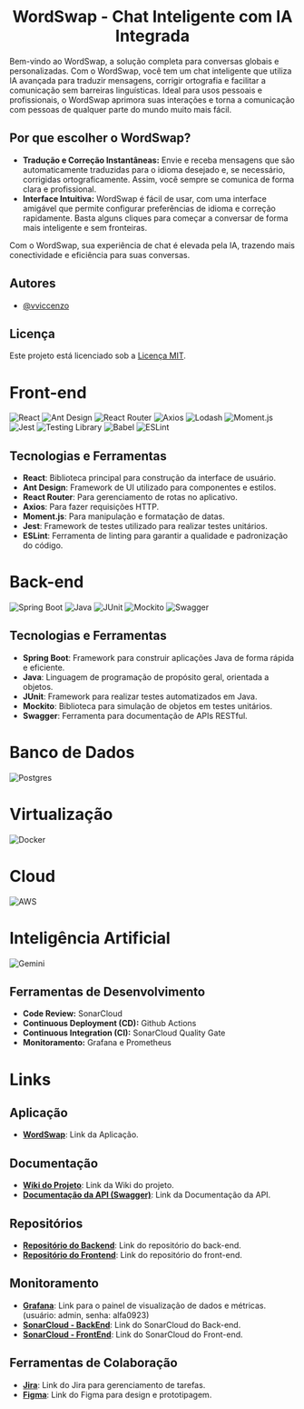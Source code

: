 <h1 style="text-align:center">WordSwap - Chat Inteligente com IA Integrada</h1>

Bem-vindo ao WordSwap, a solução completa para conversas globais e personalizadas. Com o WordSwap, você tem um chat inteligente que utiliza IA avançada para traduzir mensagens, corrigir ortografia e facilitar a comunicação sem barreiras linguísticas. Ideal para usos pessoais e profissionais, o WordSwap aprimora suas interações e torna a comunicação com pessoas de qualquer parte do mundo muito mais fácil.

## Por que escolher o WordSwap?
* **Tradução e Correção Instantâneas:** Envie e receba mensagens que são automaticamente traduzidas para o idioma desejado e, se necessário, corrigidas ortograficamente. Assim, você sempre se comunica de forma clara e profissional.
* **Interface Intuitiva:** WordSwap é fácil de usar, com uma interface amigável que permite configurar preferências de idioma e correção rapidamente. Basta alguns cliques para começar a conversar de forma mais inteligente e sem fronteiras.

Com o WordSwap, sua experiência de chat é elevada pela IA, trazendo mais conectividade e eficiência para suas conversas.


## Autores

- [@vviccenzo](https://github.com/vviccenzo)

## Licença

Este projeto está licenciado sob a [Licença MIT](LICENSE).


# Front-end
<div>
  <span>
    <img src="https://img.shields.io/badge/react-%2320232a.svg?style=for-the-badge&logo=react&logoColor=%2361DAFB" alt="React" />
  </span>
  <span>
    <img src="https://img.shields.io/badge/antdesign-%23017033.svg?style=for-the-badge&logo=antdesign&logoColor=white" alt="Ant Design" />
  </span>
  <span>
    <img src="https://img.shields.io/badge/reactrouter-%EA594B.svg?style=for-the-badge&logo=reactrouter&logoColor=white" alt="React Router" />
  </span>
  <span>
    <img src="https://img.shields.io/badge/axios-%23061DAFB.svg?style=for-the-badge&logo=axios&logoColor=white" alt="Axios" />
  </span>
  <span>
    <img src="https://img.shields.io/badge/lodash-%2349A878.svg?style=for-the-badge&logo=lodash&logoColor=white" alt="Lodash" />
  </span>
  <span>
    <img src="https://img.shields.io/badge/moment.js-%2348C9B0.svg?style=for-the-badge&logo=momentdotjs&logoColor=white" alt="Moment.js" />
  </span>
  <span>
    <img src="https://img.shields.io/badge/jest-%23C21325.svg?style=for-the-badge&logo=jest&logoColor=white" alt="Jest" />
  </span>
  <span>
    <img src="https://img.shields.io/badge/testing%20library-%E03B24.svg?style=for-the-badge&logo=testinglibrary&logoColor=white" alt="Testing Library" />
  </span>
  <span>
    <img src="https://img.shields.io/badge/babel-%EF6C00.svg?style=for-the-badge&logo=babel&logoColor=white" alt="Babel" />
  </span>
  <span>
    <img src="https://img.shields.io/badge/eslint-%234B32B3.svg?style=for-the-badge&logo=eslint&logoColor=white" alt="ESLint" />
  </span>
</div>

## Tecnologias e Ferramentas

- **React**: Biblioteca principal para construção da interface de usuário.
- **Ant Design**: Framework de UI utilizado para componentes e estilos.
- **React Router**: Para gerenciamento de rotas no aplicativo.
- **Axios**: Para fazer requisições HTTP.
- **Moment.js**: Para manipulação e formatação de datas.
- **Jest**: Framework de testes utilizado para realizar testes unitários.
- **ESLint**: Ferramenta de linting para garantir a qualidade e padronização do código.

# Back-end
<div>
  <span>
    <img src="https://img.shields.io/badge/spring%20boot-%236DB33F.svg?style=for-the-badge&logo=spring&logoColor=white" alt="Spring Boot" />
  </span>
  <span>
    <img src="https://img.shields.io/badge/java-%23F89820.svg?style=for-the-badge&logo=java&logoColor=white" alt="Java" />
  </span>
  <span>
    <img src="https://img.shields.io/badge/junit-%232D2A31.svg?style=for-the-badge&logo=junit5&logoColor=white" alt="JUnit" />
  </span>
  <span>
    <img src="https://img.shields.io/badge/mockito-%238A0A1D.svg?style=for-the-badge&logo=mockito&logoColor=white" alt="Mockito" />
  </span>
  <span>
    <img src="https://img.shields.io/badge/swagger-%23D9B600.svg?style=for-the-badge&logo=swagger&logoColor=white" alt="Swagger" />
  </span>
</div>

## Tecnologias e Ferramentas
- **Spring Boot**: Framework para construir aplicações Java de forma rápida e eficiente.
- **Java**: Linguagem de programação de propósito geral, orientada a objetos.
- **JUnit**: Framework para realizar testes automatizados em Java.
- **Mockito**: Biblioteca para simulação de objetos em testes unitários.
- **Swagger**: Ferramenta para documentação de APIs RESTful.

# Banco de Dados
  <div>
    <span>
      <img src="https://img.shields.io/badge/postgres-%23316192.svg?style=for-the-badge&logo=postgresql&logoColor=white" alt="Postgres" />
    </span>
  </div>

# Virtualização
  <div>
    <span>
      <img src="https://img.shields.io/badge/docker-%230db7ed.svg?style=for-the-badge&logo=docker&logoColor=white" alt="Docker" />
    </span>
  </div>

# Cloud
  <div>
    <span>
      <img src="https://img.shields.io/badge/AWS-%23FF9900.svg?style=for-the-badge&logo=amazon-aws&logoColor=white" alt="AWS" />
    </span>
  </div>

# Inteligência Artificial
<div>
  <span>
    <img src="https://img.shields.io/badge/Gemini-%23FF8C00.svg?style=for-the-badge&logo=google&logoColor=white" alt="Gemini" />
  </span>
</div>

## Ferramentas de Desenvolvimento
- **Code Review:** SonarCloud
- **Continuous Deployment (CD):** Github Actions
- **Continuous Integration (CI):** SonarCloud Quality Gate
- **Monitoramento:** Grafana e Prometheus


# Links

## Aplicação
- **[WordSwap](https://wordswap.tech)**: Link da Aplicação.

## Documentação

- **[Wiki do Projeto](https://github.com/vviccenzo/WordSwap/wiki/WordSwap)**: Link da Wiki do projeto.
- **[Documentação da API (Swagger)](http://3.218.163.10/api/swagger-ui/index.html#/)**: Link da Documentação da API.

## Repositórios

- **[Repositório do Backend](https://github.com/vviccenzo/wordswap-backend)**: Link do repositório do back-end.
- **[Repositório do Frontend](https://github.com/vviccenzo/wordswap-frontend)**: Link do repositório do front-end.

## Monitoramento

- **[Grafana](http://3.215.233.70:3000)**: Link para o painel de visualização de dados e métricas. (usuário: admin, senha: alfa0923)
- **[SonarCloud - BackEnd](https://sonarcloud.io/project/overview?id=vviccenzo_wordswap-backend)**: Link do SonarCloud do Back-end.
- **[SonarCloud - FrontEnd](https://sonarcloud.io/project/overview?id=vviccenzo_wordswap-frontend)**: Link do SonarCloud do Front-end.

## Ferramentas de Colaboração

- **[Jira](https://wordswap.atlassian.net/jira/software/projects/SCRUM/boards/1)**: Link do Jira para gerenciamento de tarefas.
- **[Figma](https://www.figma.com/design/oOICFSeWxAyN8ygl9l71a1/Wordswap?m=auto&t=6nWAzHDDs0IWVF2n-6)**: Link do Figma para design e prototipagem.

